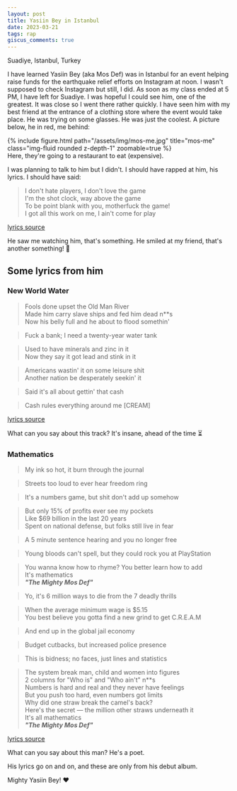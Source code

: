 ```yaml
---
layout: post
title: Yasiin Bey in Istanbul
date: 2023-03-21
tags: rap
giscus_comments: true
---
```


Suadiye, Istanbul, Turkey

I have learned Yasiin Bey (aka Mos Def) was in Istanbul for an event helping raise funds for the earthquake relief efforts on Instagram at noon. I wasn't supposed to check Instagram but still, I did. As soon as my class ended at 5 PM, I have left for Suadiye. I was hopeful I could see him, one of the greatest. It was close so I went there rather quickly. I have seen him with my best friend at the entrance of a clothing store where the event would take place. He was trying on some glasses. He was just the coolest. A picture below, he in red, me behind:

<div class="row justify-content-center">
    <div class="col-sm-6 mt-3 mt-md-0">
        {% include figure.html path="/assets/img/mos-me.jpg" title="mos-me" class="img-fluid rounded z-depth-1" zoomable=true %}
    </div>
</div>
<div class="caption">
    Here, they're going to a restaurant to eat (expensive).
</div>

I was planning to talk to him but I didn't. I should have rapped at him, his lyrics. I should have said:

> I don't hate players, I don't love the game  
> I'm the shot clock, way above the game  
> To be point blank with you, motherfuck the game!  
> I got all this work on me, I ain't come for play

[lyrics source](https://genius.com/Yasiin-bey-sunshine-lyrics)

He saw me watching him, that's something. He smiled at my friend, that's another something! :tada:

## Some lyrics from him

### New World Water

> Fools done upset the Old Man River  
> Made him carry slave ships and fed him dead n**s  
> Now his belly full and he about to flood somethin'

> Fuck a bank; I need a twenty-year water tank

> Used to have minerals and zinc in it  
> Now they say it got lead and stink in it

> Americans wastin' it on some leisure shit  
> Another nation be desperately seekin' it

> Said it's all about gettin' that cash

> Cash rules everything around me [CREAM]

[lyrics source](https://genius.com/Yasiin-bey-new-world-water-lyrics)

What can you say about this track? It's insane, ahead of the time ⏳

### Mathematics

> My ink so hot, it burn through the journal

> Streets too loud to ever hear freedom ring

> It's a numbers game, but shit don't add up somehow

> But only 15% of profits ever see my pockets  
> Like $69 billion in the last 20 years  
> Spent on national defense, but folks still live in fear

> A 5 minute sentence hearing and you no longer free

> Young bloods can't spell, but they could rock you at PlayStation

> You wanna know how to rhyme? You better learn how to add  
> It's mathematics  
> ***"The Mighty Mos Def"***

> Yo, it's 6 million ways to die from the 7 deadly thrills

> When the average minimum wage is $5.15  
> You best believe you gotta find a new grind to get C.R.E.A.M

> And end up in the global jail economy

> Budget cutbacks, but increased police presence

> This is bidness; no faces, just lines and statistics

> The system break man, child and women into figures  
> 2 columns for "Who is" and "Who ain't" n\*\*s  
> Numbers is hard and real and they never have feelings  
> But you push too hard, even numbers got limits  
> Why did one straw break the camel's back?  
> Here's the secret — the million other straws underneath it  
> It's all mathematics  
> ***"The Mighty Mos Def"***

[lyrics source](https://genius.com/Yasiin-bey-mathematics-lyrics)

What can you say about this man? He's a poet.

His lyrics go on and on, and these are only from his debut album.

Mighty Yasiin Bey! :heart:
